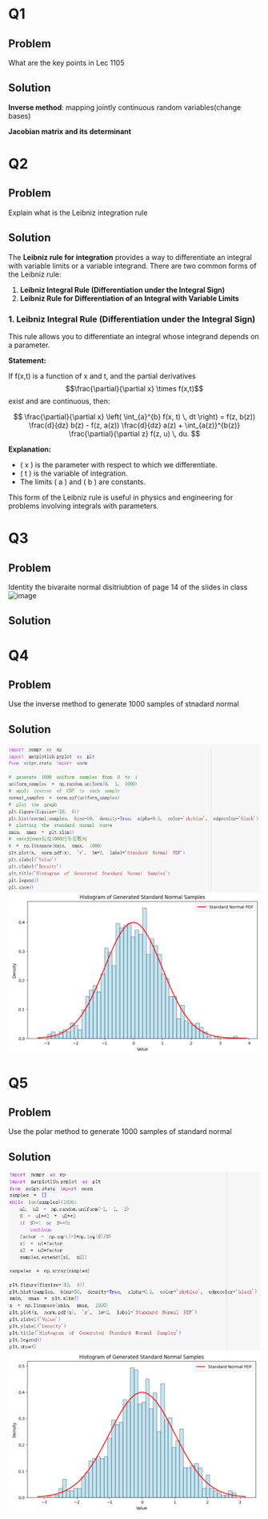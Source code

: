 # Q1
## Problem
What are the key points in Lec 1105
## Solution
**Inverse method**: mapping jointly continuous random variables(change bases)

**Jacobian matrix and its determinant**
# Q2
## Problem
Explain what is the Leibniz integration rule
## Solution
The **Leibniz rule for integration** provides a way to differentiate an integral with variable limits or a variable integrand. There are two common forms of the Leibniz rule: 

1. **Leibniz Integral Rule (Differentiation under the Integral Sign)**
2. **Leibniz Rule for Differentiation of an Integral with Variable Limits**

### 1. Leibniz Integral Rule (Differentiation under the Integral Sign)

This rule allows you to differentiate an integral whose integrand depends on a parameter.

**Statement:**

If f(x,t) is a function of x and t, and the partial derivatives $$\frac{\partial}{\partial x} \times f(x,t)$$ exist and are continuous, then:

$$
\frac{\partial}{\partial x} \left( \int_{a}^{b} f(x, t) \, dt \right) = f(z, b(z)) \frac{d}{dz} b(z) - f(z, a(z)) \frac{d}{dz} a(z) + \int_{a(z)}^{b(z)} \frac{\partial}{\partial z} f(z, u) \, du.
$$



**Explanation:**
- \( x \) is the parameter with respect to which we differentiate.
- \( t \) is the variable of integration.
- The limits \( a \) and \( b \) are constants.

This form of the Leibniz rule is useful in physics and engineering for problems involving integrals with parameters.
# Q3
## Problem
Identity the bivaraite normal disitriubtion of page 14 of the slides in class  
![image](https://github.com/user-attachments/assets/64286e1b-270c-4ef5-8b3b-1171ad29c7d2)
## Solution
# Q4
## Problem
Use the inverse method to generate 1000 samples of stnadard normal
## Solution
![code](https://github.com/HWTeng-Teaching/202409-Math-Stat/blob/main/HW1105/09-Frank/%E8%9E%A2%E5%B9%95%E6%93%B7%E5%8F%96%E7%95%AB%E9%9D%A2%202024-11-11%20204550.png)
![graph](https://github.com/HWTeng-Teaching/202409-Math-Stat/blob/main/HW1105/09-Frank/%E8%9E%A2%E5%B9%95%E6%93%B7%E5%8F%96%E7%95%AB%E9%9D%A2%202024-11-11%20204611.png)
# Q5
## Problem
Use the polar method to generate 1000 samples of standard normal
## Solution
![code](https://github.com/HWTeng-Teaching/202409-Math-Stat/blob/main/HW1105/09-Frank/%E8%9E%A2%E5%B9%95%E6%93%B7%E5%8F%96%E7%95%AB%E9%9D%A2%202024-11-11%20210013.png)
![graph](https://github.com/HWTeng-Teaching/202409-Math-Stat/blob/main/HW1105/09-Frank/%E8%9E%A2%E5%B9%95%E6%93%B7%E5%8F%96%E7%95%AB%E9%9D%A2%202024-11-11%20210027.png)
